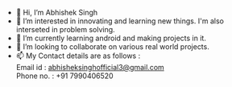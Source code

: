 - 👋 Hi, I’m Abhishek Singh
- 👀 I’m interested in innovating and learning new things. I'm also interseted in problem solving.
- 🌱 I’m currently learning android and making projects in it.
- 💞️ I’m looking to collaborate on various real world projects.
- 📫 My Contact details are as follows : <br/>
     Email id : abhisheksinghofficial3@gmail.com <br/>
     Phone no. : +91 7990406520

<!---
Abhishek7990/Abhishek7990 is a ✨ special ✨ repository because its `README.md` (this file) appears on your GitHub profile.
You can click the Preview link to take a look at your changes.
--->
